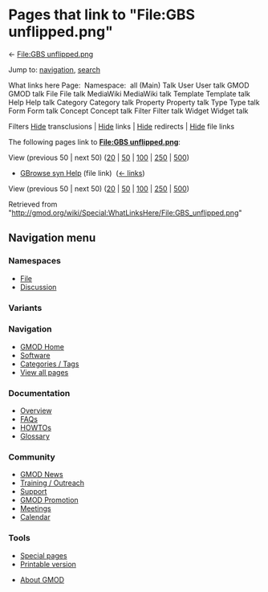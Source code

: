 <div id="mw-page-base" class="noprint">

</div>

<div id="mw-head-base" class="noprint">

</div>

<div id="content" class="mw-body" role="main">

<span id="top"></span>

<div id="mw-js-message" style="display:none;">

</div>



# <span dir="auto">Pages that link to "File:GBS unflipped.png"</span>

<div id="bodyContent">

<div id="contentSub">

← [File:GBS
unflipped.png](/wiki/File:GBS_unflipped.png "File:GBS unflipped.png")

</div>

<div id="jump-to-nav" class="mw-jump">

Jump to: [navigation](#mw-navigation), [search](#p-search)

</div>

<div id="mw-content-text">

What links here Page:  Namespace:  all (Main) Talk User User talk GMOD
GMOD talk File File talk MediaWiki MediaWiki talk Template Template talk
Help Help talk Category Category talk Property Property talk Type Type
talk Form Form talk Concept Concept talk Filter Filter talk Widget
Widget talk

Filters
[Hide](/mediawiki/index.php?title=Special:WhatLinksHere/File:GBS_unflipped.png&hidetrans=1 "Special:WhatLinksHere/File:GBS unflipped.png")
transclusions \|
[Hide](/mediawiki/index.php?title=Special:WhatLinksHere/File:GBS_unflipped.png&hidelinks=1 "Special:WhatLinksHere/File:GBS unflipped.png")
links \|
[Hide](/mediawiki/index.php?title=Special:WhatLinksHere/File:GBS_unflipped.png&hideredirs=1 "Special:WhatLinksHere/File:GBS unflipped.png")
redirects \|
[Hide](/mediawiki/index.php?title=Special:WhatLinksHere/File:GBS_unflipped.png&hideimages=1 "Special:WhatLinksHere/File:GBS unflipped.png")
file links

The following pages link to **[File:GBS
unflipped.png](/wiki/File:GBS_unflipped.png "File:GBS unflipped.png")**:

View (previous 50 \| next 50)
([20](/mediawiki/index.php?title=Special:WhatLinksHere/File:GBS_unflipped.png&limit=20 "Special:WhatLinksHere/File:GBS unflipped.png")
\|
[50](/mediawiki/index.php?title=Special:WhatLinksHere/File:GBS_unflipped.png&limit=50 "Special:WhatLinksHere/File:GBS unflipped.png")
\|
[100](/mediawiki/index.php?title=Special:WhatLinksHere/File:GBS_unflipped.png&limit=100 "Special:WhatLinksHere/File:GBS unflipped.png")
\|
[250](/mediawiki/index.php?title=Special:WhatLinksHere/File:GBS_unflipped.png&limit=250 "Special:WhatLinksHere/File:GBS unflipped.png")
\|
[500](/mediawiki/index.php?title=Special:WhatLinksHere/File:GBS_unflipped.png&limit=500 "Special:WhatLinksHere/File:GBS unflipped.png"))

- [GBrowse syn Help](/wiki/GBrowse_syn_Help "GBrowse syn Help") (file
  link) ‎ <span class="mw-whatlinkshere-tools">([←
  links](/mediawiki/index.php?title=Special:WhatLinksHere&target=GBrowse+syn+Help "Special:WhatLinksHere"))</span>

View (previous 50 \| next 50)
([20](/mediawiki/index.php?title=Special:WhatLinksHere/File:GBS_unflipped.png&limit=20 "Special:WhatLinksHere/File:GBS unflipped.png")
\|
[50](/mediawiki/index.php?title=Special:WhatLinksHere/File:GBS_unflipped.png&limit=50 "Special:WhatLinksHere/File:GBS unflipped.png")
\|
[100](/mediawiki/index.php?title=Special:WhatLinksHere/File:GBS_unflipped.png&limit=100 "Special:WhatLinksHere/File:GBS unflipped.png")
\|
[250](/mediawiki/index.php?title=Special:WhatLinksHere/File:GBS_unflipped.png&limit=250 "Special:WhatLinksHere/File:GBS unflipped.png")
\|
[500](/mediawiki/index.php?title=Special:WhatLinksHere/File:GBS_unflipped.png&limit=500 "Special:WhatLinksHere/File:GBS unflipped.png"))

</div>

<div class="printfooter">

Retrieved from
"<http://gmod.org/wiki/Special:WhatLinksHere/File:GBS_unflipped.png>"

</div>

<div id="catlinks" class="catlinks catlinks-allhidden">

</div>

<div class="visualClear">

</div>

</div>

</div>

<div id="mw-navigation">

## Navigation menu

<div id="mw-head">



<div id="left-navigation">

<div id="p-namespaces" class="vectorTabs" role="navigation"
aria-labelledby="p-namespaces-label">

### Namespaces

- <span id="ca-nstab-image"><a href="/wiki/File:GBS_unflipped.png" accesskey="c"
  title="View the file page [c]">File</a></span>
- <span id="ca-talk"><a
  href="/mediawiki/index.php?title=File_talk:GBS_unflipped.png&amp;action=edit&amp;redlink=1"
  accesskey="t"
  title="Discussion about the content page [t]">Discussion</a></span>

</div>

<div id="p-variants" class="vectorMenu emptyPortlet" role="navigation"
aria-labelledby="p-variants-label">

### 

### Variants[](#)

<div class="menu">

</div>

</div>

</div>





</div>

</div>

</div>

<div id="mw-panel">

<div id="p-logo" role="banner">

<a href="/wiki/Main_Page"
style="background-image: url(http://gmod.org/images/GMOD-cogs.png);"
title="Visit the main page"></a>

</div>

<div id="p-Navigation" class="portal" role="navigation"
aria-labelledby="p-Navigation-label">

### Navigation

<div class="body">

- <span id="n-GMOD-Home">[GMOD Home](/wiki/Main_Page)</span>
- <span id="n-Software">[Software](/wiki/GMOD_Components)</span>
- <span id="n-Categories-.2F-Tags">[Categories /
  Tags](/wiki/Categories)</span>
- <span id="n-View-all-pages">[View all
  pages](/wiki/Special:AllPages)</span>

</div>

</div>

<div id="p-Documentation" class="portal" role="navigation"
aria-labelledby="p-Documentation-label">

### Documentation

<div class="body">

- <span id="n-Overview">[Overview](/wiki/Overview)</span>
- <span id="n-FAQs">[FAQs](/wiki/Category:FAQ)</span>
- <span id="n-HOWTOs">[HOWTOs](/wiki/Category:HOWTO)</span>
- <span id="n-Glossary">[Glossary](/wiki/Glossary)</span>

</div>

</div>

<div id="p-Community" class="portal" role="navigation"
aria-labelledby="p-Community-label">

### Community

<div class="body">

- <span id="n-GMOD-News">[GMOD News](/wiki/GMOD_News)</span>
- <span id="n-Training-.2F-Outreach">[Training /
  Outreach](/wiki/Training_and_Outreach)</span>
- <span id="n-Support">[Support](/wiki/Support)</span>
- <span id="n-GMOD-Promotion">[GMOD
  Promotion](/wiki/GMOD_Promotion)</span>
- <span id="n-Meetings">[Meetings](/wiki/Meetings)</span>
- <span id="n-Calendar">[Calendar](/wiki/Calendar)</span>

</div>

</div>

<div id="p-tb" class="portal" role="navigation"
aria-labelledby="p-tb-label">

### Tools

<div class="body">

- <span id="t-specialpages"><a href="/wiki/Special:SpecialPages" accesskey="q"
  title="A list of all special pages [q]">Special pages</a></span>
- <span id="t-print"><a
  href="/mediawiki/index.php?title=Special:WhatLinksHere/File:GBS_unflipped.png&amp;printable=yes"
  rel="alternate" accesskey="p"
  title="Printable version of this page [p]">Printable version</a></span>

</div>

</div>

</div>

</div>

<div id="footer" role="contentinfo">

- <span id="footer-places-about">[About
  GMOD](/wiki/GMOD:About "GMOD:About")</span>

<!-- -->






</div>
